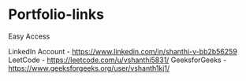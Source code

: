 # Portfolio-links
Easy Access

LinkedIn Account - https://www.linkedin.com/in/shanthi-v-bb2b56259
LeetCode - https://leetcode.com/u/vshanthi5831/
GeeksforGeeks - https://www.geeksforgeeks.org/user/vshanth1kj1/
